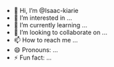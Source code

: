 - 👋 Hi, I’m @Isaac-kiarie
- 👀 I’m interested in ...
- 🌱 I’m currently learning ...
- 💞️ I’m looking to collaborate on ...
- 📫 How to reach me ...
- 😄 Pronouns: ...
- ⚡ Fun fact: ...

<!---
Isaac-kiarie/Isaac-kiarie is a ✨ special ✨ repository because its `README.md` (this file) appears on your GitHub profile.
You can click the Preview link to take a look at your changes.
--->
